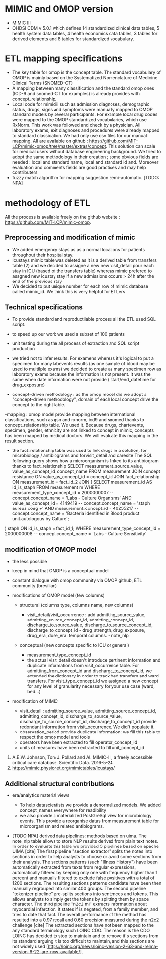 # MIMIC and OMOP version
- MIMIC III
- OHDSI CDM v 5.0.1 which defines 14 standardized clinical data tables, 5 health system data tables, 4 health economics data tables, 3 tables for derived elements and 8 tables for standardized vocabulary. 

# ETL mapping specifications
- The key table for omop is the concept table. The standard vocabulary of OMOP is mainly based on the Systematized Nomenclature of Medicine Clinical Terms (SNOMED-CT)
- A mapping between many classification and the standard omop ones (ICD-9 and snomed-CT for examples) is already provides with concept_relationship.
- Local code for mimiciii such as admission diagnoses, demographic status, drugs, signs and symptoms were manually mapped to OMOP standard models by several participants. For example local drug codes were mapped to the OMOP standardized vocabularies, which use RxNorm. This work was followed and check by a physician. All laboratory exams, exit diagnoses and procedures were already mapped to standard classication. 
We had only use csv files for our manual mapping. All are available on github : https://github.com/MIT-LCP/mimic-omop/tree/master/extras/concept. This solution can scale for medical users without database engineering background. We tried to adopt the same methodology in their creation ; some obvious fields are needed : local and standard name, local and standard id and. Moreover evaluation and comments fields are good practices and may help contributers
- fuzzy match algorithm for mapping suggestion semi-automatic. [TODO: NPA]
	
# methodology of ETL

All the process is available freely on the github website : https://github.com/MIT-LCP/mimic-omop.

## Preprocessing and modification of mimic

- We added emergency stays as as a normal locations for patients throughout their hospital stay.
- Icustays mimic table was deleted as it is a derived table from transfers table (2) and we decided to assigne a new new visit_detail pour each stay in ICU (based of the transfers table) whereas mimic prefered to assgned new icustay stay if a new admissions occurs > 24h after the end of the previous stay
- We decided to put unique number for each row of mimic database  called mimic_id. We think this is very helpful for ETLers

## Technical specifications
- To provide standard and reproductilable process all the ETL used SQL script.
- to speed up our work we used a subset of 100 patients
- unit testing during the all process of extraction and SQL script production

- we tried  not to infer results. For examens whereas it's logical to put a specimen for many labevents results (as one sample of blood may be used to multilple exams) we decided to create as many specimen row as laboratory exams because the information is not present. It was the same when date information were not provide ( start/end_datetime for drug_exposure)

- concept-driven methodology : as the omop model did we adopt a "concept-driven methodology", domain of each local concept drive the concept to the right table.

-mapping : omop model provide mapping between international classifications, such as gsn and rxnorm, icd9 and snomed thanks to concept_relationship table. We used it. 
Because drugs, chartevents, specimen, gender, ethnicity are not linked to concept in mimic, concepts has been mapped by medical doctors. We will evaluate this mapping in the result section.

- the fact_relationship table was used to link drugs in a solution, for  microbiology / antibiograms and forvisit_detail and caresite
The SQL following query shows how a microorganism is linked to its antibiogram thanks to fact_relationship
SELECT measurement_source_value, value_as_concept_id, concept_name
FROM measurement
JOIN concept resistance ON value_as_concept_id = concept_id
JOIN fact_relationship ON measurement_id =  fact_id_2
JOIN
(
	SELECT measurement_id AS id_is_staph
	FROM measurement m
	WHERE measurement_type_concept_id = 2000000007        			-- concept.concept_name = 'Labs - Culture Organisms'
	AND value_as_concept_id = 4149419                     			-- concept.concept_name = 'staph aureus coag +'
	AND measurement_concept_id = 46235217               			-- concept.concept_name = 'Bacteria identified in Blood product unit.autologous by Culture';

) staph ON id_is_staph = fact_id_1;
WHERE measurement_type_concept_id = 2000000008        			        -- concept.concept_name = 'Labs - Culture Sensitivity'

## modification of OMOP model
- the less possible
- keep in mind that OMOP is a conceptual model
- constant dialogue with omop community via OMOP github, ETL community (bresilian)

- modifications of OMOP model (few columns) 
	- structural (columns type, columns name, new columns)
 		- visit_detail/visit_occurrence : add admitting_source_value, admitting_source_concept_id, admitting_concept_id, discharge_to_source_value, discharge_to_source_concept_id, discharge_to_concept_id
               - drug_strength, drug_exposure, drug_era, dose_era: temporal columns.
               - note_nlp

	- conceptual (new concepts specific to ICU or general)
		- measurement_type_concept_id
		- the actual visit_detail doesn't introduce pertinent information and duplicate informations from visit_occurrence table. For admitting_from_concept_id and discharge_to_concept_id, we extended the dictionary in order to track bed transfers and ward transfers. For visit_type_concept_id we assigned a new concept for any level of granularity necessary for your use case (ward, bed...) 
		<!-- Fournir un example de visit_detail-->

- modification of MIMIC
	- visit_detail : admitting_source_value, admitting_source_concept_id, admitting_concept_id, discharge_to_source_value, discharge_to_source_concept_id, discharge_to_concept_id provide redondant information from visit_occurrence. We did't populate it.
	- observation_period provide duplicate information: we fill this table to respect the omop model and tools
	- operators have been extracted to fill operator_concept_id
	- units of measures have been extracted to fill unit_concept_id
	
1. A.E.W. Johnson, Tom J. Pollard and Al. MIMIC-III, a freely accessible critical care database. Scientific Data. 2016-5-24
2. https://mimic.physionet.org/mimictables/icustays/

## Additional structural contributions
- era/analytics material views
	- To help datascientists we provide a denormalized models. We added concept_names everywhere for readibility
	- we also provide a materialized PostGreSql view for microbiology events. This provide a reorganise datas from measurement table for microorganism and related antibiograms.

- [TODO NPA] derived data pipelines: methods based on uima.
The note_nlp table allows to store NLP results derived from plain text notes. In order to evaluate this table we provided 3 pipelines based on apache UIMA [cite]
The first pipeline "section extractor" splits the notes into sections in order to help analysts to choose or avoid some sections from their analysis. The sections patterns (such "Illness History") have been automatically extracted from texts from regular expressions, automatically filtered by keeping only one with frequency higher than 1 percent and manually filtered to exclude false positives with a total of 1200 sections. The resulting sections patterns candidate have been then manually regrouped into similar 400 groups. 
The second pipeline "tokenizer pipeline" pre-splits sections into sentences and tokens. This allows analysts to simply get the tokens by splitting them by space character.
The third pipeline "n2c2 mi" extracts information about myocardial infarction. It states if is negated, from a family member, and tries to date that fact. The overall performance of the method has resulted into a 0.97 recall and 0.60 precision measured during the n2c2 challenge [cite]
The extracted sections have not been mapped to the any standard terminology such LOINC CDO. The reason is the CDO LOINC has decided to stop to maintain and to remove it's sections from its standard arguing it is too difficult to maintain, and this sections are not widely used [https://loinc.org/news/loinc-version-2-63-and-relma-version-6-22-are-now-available/].
